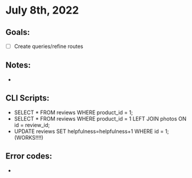 # July 8th, 2022

## Goals:
- [ ] Create queries/refine routes

## Notes:
-

## CLI Scripts:
- SELECT * FROM reviews WHERE product_id = 1;
- SELECT * FROM reviews WHERE product_id = 1 LEFT JOIN photos ON id = review_id;
- UPDATE reviews SET helpfulness=helpfulness+1 WHERE id = 1; (WORKS!!!!)

## Error codes:
-


